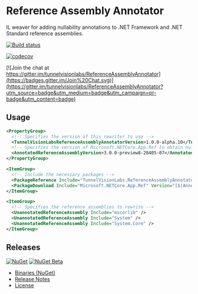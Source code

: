 ﻿# Reference Assembly Annotator

IL weaver for adding nullability annotations to .NET Framework and .NET Standard reference assemblies.

[![Build status](https://ci.appveyor.com/api/projects/status/pikrerggo7mi7dy5/branch/master?svg=true)](https://ci.appveyor.com/project/sharwell/referenceassemblyannotator/branch/master)

[![codecov](https://codecov.io/gh/tunnelvisionlabs/ReferenceAssemblyAnnotator/branch/master/graph/badge.svg)](https://codecov.io/gh/tunnelvisionlabs/ReferenceAssemblyAnnotator)

[![Join the chat at https://gitter.im/tunnelvisionlabs/ReferenceAssemblyAnnotator](https://badges.gitter.im/Join%20Chat.svg)](https://gitter.im/tunnelvisionlabs/ReferenceAssemblyAnnotator?utm_source=badge&utm_medium=badge&utm_campaign=pr-badge&utm_content=badge)

## Usage

```xml
<PropertyGroup>
  <!-- Specifies the version of this rewriter to use -->
  <TunnelVisionLabsReferenceAssemblyAnnotatorVersion>1.0.0-alpha.10</TunnelVisionLabsReferenceAssemblyAnnotatorVersion>
  <!-- Specifies the version of Microsoft.NETCore.App.Ref to obtain nullability information from -->
  <AnnotatedReferenceAssemblyVersion>3.0.0-preview8-28405-07</AnnotatedReferenceAssemblyVersion>
</PropertyGroup>

<ItemGroup>
  <!-- Include the necessary packages -->
  <PackageReference Include="TunnelVisionLabs.ReferenceAssemblyAnnotator" Version="$(TunnelVisionLabsReferenceAssemblyAnnotatorVersion)" PrivateAssets="all" />
  <PackageDownload Include="Microsoft.NETCore.App.Ref" Version="[$(AnnotatedReferenceAssemblyVersion)]" />
</ItemGroup>

<ItemGroup>
  <!-- Specifies the reference assemblies to rewrite -->
  <UnannotatedReferenceAssembly Include="mscorlib" />
  <UnannotatedReferenceAssembly Include="System" />
  <UnannotatedReferenceAssembly Include="System.Core" />
</ItemGroup>
```

## Releases

[![NuGet](https://img.shields.io/nuget/v/TunnelVisionLabs.ReferenceAssemblyAnnotator.svg)](https://www.nuget.org/packages/TunnelVisionLabs.ReferenceAssemblyAnnotator) [![NuGet Beta](https://img.shields.io/nuget/vpre/TunnelVisionLabs.ReferenceAssemblyAnnotator.svg)](https://www.nuget.org/packages/TunnelVisionLabs.ReferenceAssemblyAnnotator/absoluteLatest)

* [Binaries (NuGet)](https://www.nuget.org/packages/TunnelVisionLabs.ReferenceAssemblyAnnotator)
* [Release Notes](https://github.com/tunnelvisionlabs/ReferenceAssemblyAnnotator/releases)
* [License](https://github.com/tunnelvisionlabs/ReferenceAssemblyAnnotator/blob/master/LICENSE)

